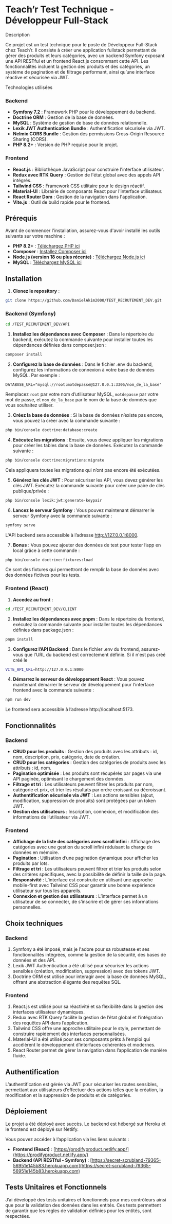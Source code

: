 # Teach’r Test Technique - Développeur Full-Stack

Description

Ce projet est un test technique pour le poste de Développeur Full-Stack chez Teach’r. Il consiste à créer une application fullstack permettant de gérer des produits et leurs catégories, avec un backend Symfony exposant une API RESTful et un frontend React.js consommant cette API. Les fonctionnalités incluent la gestion des produits et des catégories, un système de pagination et de filtrage performant, ainsi qu’une interface réactive et sécurisée via JWT.

Technologies utilisées

### Backend

- **Symfony 7.2** : Framework PHP pour le développement du backend.
- **Doctrine ORM** : Gestion de la base de données.
- **MySQL** : Système de gestion de base de données relationnelle.
- **Lexik JWT Authentication Bundle** : Authentification sécurisée via JWT.
- **Nelmio CORS Bundle** : Gestion des permissions Cross-Origin Resource Sharing (CORS).
- **PHP 8.2+** : Version de PHP requise pour le projet.

### Frontend

- **React.js** : Bibliothèque JavaScript pour construire l'interface utilisateur.
- **Redux avec RTK Query** : Gestion de l'état global avec des appels API intégrés.
- **Tailwind CSS** : Framework CSS utilitaire pour le design réactif.
- **Material-UI** : Librairie de composants React pour l'interface utilisateur.
- **React Router Dom** : Gestion de la navigation dans l'application.
- **Vite.js** : Outil de build rapide pour le frontend.

## Prérequis

Avant de commencer l'installation, assurez-vous d'avoir installé les outils suivants sur votre machine :

- **PHP 8.2+** : [Téléchargez PHP ici](https://www.php.net/downloads.php)
- **Composer** : [Installez Composer ici](https://getcomposer.org/download/)
- **Node.js (version 18 ou plus récente)** : [Téléchargez Node.js ici](https://nodejs.org/)
- **MySQL** : [Téléchargez MySQL ici](https://dev.mysql.com/downloads/)

## Installation

1. **Clonez le repository** :

```bash
git clone https://github.com/DanielAkim2000/TEST_RECRUTEMENT_DEV.git
```

### Backend (Symfony)

```bash
cd /TEST_RECRUTEMENT_DEV/API
```

1. **Installez les dépendances avec Composer** :
   Dans le répertoire du backend, exécutez la commande suivante pour installer toutes les dépendances définies dans composer.json :

```bash
composer install
```

2. **Configurez la base de données** :
   Dans le fichier .env du backend, configurez les informations de connexion à votre base de données MySQL. Par exemple :

```
DATABASE_URL="mysql://root:motdepasse@127.0.0.1:3306/nom_de_la_base"
```

Remplacez `root` par votre nom d’utilisateur MySQL, `motdepasse` par votre mot de passe, et `nom_de_la_base` par le nom de la base de données que vous souhaitez utiliser.

3. **Créez la base de données** :
   Si la base de données n’existe pas encore, vous pouvez la créer avec la commande suivante :

```bash
php bin/console doctrine:database:create
```

4. **Exécutez les migrations** :
   Ensuite, vous devez appliquer les migrations pour créer les tables dans la base de données. Exécutez la commande suivante :

```bash
php bin/console doctrine:migrations:migrate
```

Cela appliquera toutes les migrations qui n’ont pas encore été exécutées.

5. **Générez les clés JWT** :
   Pour sécuriser les API, vous devez générer les clés JWT. Exécutez la commande suivante pour créer une paire de clés publique/privée :

```bash
php bin/console lexik:jwt:generate-keypair
```

6. **Lancez le serveur Symfony** :
   Vous pouvez maintenant démarrer le serveur Symfony avec la commande suivante :

```bash
symfony serve
```

L'API backend sera accessible à l’adresse http://127.0.0.1:8000.

7. **Bonus** :
   Vous pouvez ajouter des données de test pour tester l’app en local grâce à cette commande :

```bash
php bin/console doctrine:fixtures:load
```

Ce sont des fixtures qui permettront de remplir la base de données avec des données fictives pour les tests.

### Frontend (React)

1. **Accedez au front** :

```bash
cd /TEST_RECRUTEMENT_DEV/CLIENT
```

2. **Installez les dépendances avec pnpm** :
   Dans le répertoire du frontend, exécutez la commande suivante pour installer toutes les dépendances définies dans package.json :

```bash
pnpm install
```

3. **Configurez l’API Backend** :
   Dans le fichier .env du frontend, assurez-vous que l’URL du backend est correctement définie. Si il n'est pas créé créé le

```bash
VITE_API_URL=http://127.0.0.1:8000
```

4. **Démarrez le serveur de développement React** :
   Vous pouvez maintenant démarrer le serveur de développement pour l’interface frontend avec la commande suivante :

```bash
npm run dev
```

Le frontend sera accessible à l’adresse http://localhost:5173.

## Fonctionnalités

### Backend

- **CRUD pour les produits** : Gestion des produits avec les attributs : id, nom, description, prix, catégorie, date de création.
- **CRUD pour les catégories** : Gestion des catégories de produits avec les attributs : id, nom.
- **Pagination optimisée** : Les produits sont récupérés par pages via une API paginée, optimisant le chargement des données.
- **Filtrage et tri** : Les utilisateurs peuvent filtrer les produits par nom, catégorie et prix, et trier les résultats par ordre croissant ou décroissant.
- **Authentification sécurisée via JWT** : Les actions sensibles (ajout, modification, suppression de produits) sont protégées par un token JWT.
- **Gestion des utilisateurs** : Inscription, connexion, et modification des informations de l’utilisateur via JWT.

### Frontend

- **Affichage de la liste des catégories avec scroll infini** : Affichage des catégories avec une gestion du scroll infini réduisant la charge de données en mémoire.
- **Pagination** : Utilisation d’une pagination dynamique pour afficher les produits par lots.
- **Filtrage et tri** : Les utilisateurs peuvent filtrer et trier les produits selon des critères spécifiques, avec la possibilité de définir la taille de la page.
- **Responsivité** : L’interface est construite en utilisant une approche mobile-first avec Tailwind CSS pour garantir une bonne expérience utilisateur sur tous les appareils.
- **Connexion et gestion des utilisateurs** : L’interface permet à un utilisateur de se connecter, de s’inscrire et de gérer ses informations personnelles.

## Choix techniques

### Backend

1. Symfony a été imposé, mais je l'adore pour sa robustesse et ses fonctionnalités intégrées, comme la gestion de la sécurité, des bases de données et des API.
2. Lexik JWT Authentication a été utilisé pour sécuriser les actions sensibles (création, modification, suppression) avec des tokens JWT.
3. Doctrine ORM est utilisé pour interagir avec la base de données MySQL, offrant une abstraction élégante des requêtes SQL.

### Frontend

1. React.js est utilisé pour sa réactivité et sa flexibilité dans la gestion des interfaces utilisateur dynamiques.
2. Redux avec RTK Query facilite la gestion de l’état global et l’intégration des requêtes API dans l’application.
3. Tailwind CSS offre une approche utilitaire pour le style, permettant de construire rapidement des interfaces personnalisées.
4. Material-UI a été utilisé pour ses composants prêts à l’emploi qui accélèrent le développement d’interfaces cohérentes et modernes.
5. React Router permet de gérer la navigation dans l’application de manière fluide.

## Authentification

L’authentification est gérée via JWT pour sécuriser les routes sensibles, permettant aux utilisateurs d’effectuer des actions telles que la création, la modification et la suppression de produits et de catégories.

## Déploiement

Le projet a été déployé avec succès. Le backend est hébergé sur Heroku et le frontend est déployé sur Netlify.

Vous pouvez accéder à l’application via les liens suivants :

- **Frontend (React)** : [https://prodifyproduct.netlify.app/](https://prodifyproduct.netlify.app/)
- **Backend (API RESTful - Symfony)** : [https://secret-scrubland-79365-56951e145b83.herokuapp.com](https://secret-scrubland-79365-56951e145b83.herokuapp.com)

## Tests Unitaires et Fonctionnels

J’ai développé des tests unitaires et fonctionnels pour mes contrôleurs ainsi que pour la validation des données dans les entités. Ces tests permettent de garantir que les règles de validation définies pour les entités, sont respectées.
